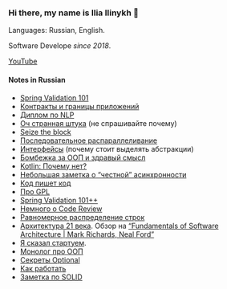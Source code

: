 ### Hi there, my name is Ilia Ilinykh 👋

Languages: Russian, English.

Software Develope _since 2018_.

[YouTube](https://www.youtube.com/channel/UC0roTC_a-ddu-ic6FfBxQrg)

#### Notes in Russian

- [Spring Validation 101](articles/validation.md)
- [Контракты и границы приложений](articles/api.md)
- [Диплом по NLP](https://t.me/kydavoiti/10)
- [Оч странная штука](https://t.me/kydavoiti/15) (не спрашивайте почему)
- [Seize the block](articles/async.md)
- [Последовательное распараллеливание](articles/serializable-parallel.md)
- [Интерфейсы](articles/interfaces.md) (почему стоит выделять абстракции)
- [Бомбежка за ООП и здравый смысл](articles/oop-rage.md)
- [Kotlin: Почему нет?](articles/no-kotlin.md)
- [Небольшая заметка о “честной” асинхронности](articles/true-async.md)
- [Код пишет код](articles/code-writes-code.md)
- [Про GPL](articles/martin-about-gpl.md)
- [Spring Validation 101++](articles/validation-plus-plus.md)
- [Немного о Code Review](articles/code-review.md)
- [Равномерное распределение строк](articles/validation.md)
- [Архитектура 21 века](articles/fund-architecture.md). Обзор на [“Fundamentals of Software Architecture | Mark Richards, Neal Ford”](https://www.oreilly.com/library/view/fundamentals-of-software/9781492043447/)
- [Я сказал стартуем](articles/starting.md).
- [Монолог про ООП](articles/oop.md)
- [Секреты Optional](articles/optional-secrets.md)
- [Как работать](articles/how-to-work.md)
- [Заметка по SOLID](articles/SOLID.md)
